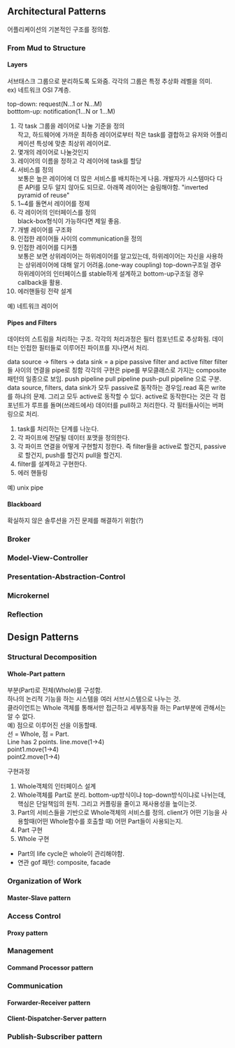 ## Architectural Patterns
어플리케이션의 기본적인 구조를 정의함.

### From Mud to Structure

#### Layers
서브태스크 그룹으로 분리하도록 도와줌. 각각의 그룹은 특정 추상화 레벨을 의미.  
ex) 네트워크 OSI 7계층.

top-down: request(N...1 or N...M)  
botttom-up: notification(1...N or 1...M)

1. 각 task 그룹을 레이어로 나눌 기준을 정의  
작고, 하드웨어에 가까운 최하층 레이어로부터 작은 task를 결합하고 유저와 어플리케이션 특성에 맞춘 최상위 레이어로.
2. 몇개의 레이어로 나눌것인지  
3. 레이어의 이름을 정하고 각 레이어에 task를 할당  
4. 서비스를 정의  
보통은 높은 레이어에 더 많은 서비스를 배치하는게 나음. 개발자가 시스템마다 다른 API를 모두 알지 않아도 되므로.
아래쪽 레이어는 슬림해야함. "inverted pyramid of reuse"
5. 1~4를 돌면서 레이어를 정제  
6. 각 레이어의 인터페이스를 정의  
black-box형식이 가능하다면 제일 좋음.  
7. 개별 레이어를 구조화  
8. 인접한 레이어들 사이의 communication을 정의  
9. 인접한 레이어를 디커플  
보통은 보면 상위레이어는 하위레이어를 알고있는데, 하위레이어는 자신을 사용하는 상위레이어에 대해 알기 어려움.(one-way coupling)
top-down구조일 경우 하위레이어의 인터페이스를 stable하게 설계하고 bottom-up구조일 경우 callback을 활용.  
10. 에러핸들링 전략 설계  

예) 네트워크 레이어  

#### Pipes and Filters
데이터의 스트림을 처리하는 구조. 각각의 처리과정은 필터 컴포넌트로 추상화됨. 데이터는 인접한 필터들로 이루어진
파이프를 지나면서 처리.

data source -> filters -> data sink = a pipe
passive filter and active filter
filter들 사이의 연결을 pipe로 칭함
각각의 구현은 pipe를 부모클래스로 가지는 composite패턴의 일종으로 보임.
push pipeline
pull pipeline
push-pull pipeline
으로 구분. data source, filters, data sink가 모두 passive로 동작하는 경우임.read 혹은 write를 하냐의 문제.
그리고 모두 active로 동작할 수 있다.
active로 동작한다는 것은 각 컴포넌트가 루프를 돌며(쓰레드에서) 데이터를 pull하고 처리한다. 각 필터들사이는 버퍼링으로 처리.

1. task를 처리하는 단계를 나눈다.
2. 각 파이프에 전달될 데이터 포맷을 정의한다.
3. 각 파이프 연결을 어떻게 구현할지 정한다. 즉 filter들을 active로 할건지, passive로 할건지, push를 할건지 pull을 할건지.
4. filter를 설계하고 구현한다.
5. 에러 핸들링

예) unix pipe

#### Blackboard
확실하지 않은 솔루션을 가진 문제를 해결하기 위함(?)

### Broker

### Model-View-Controller

### Presentation-Abstraction-Control

### Microkernel

### Reflection


## Design Patterns
### Structural Decomposition
#### Whole-Part pattern
부분(Part)로 전체(Whole)를 구성함.  
하나의 논리적 기능을 하는 시스템을 여러 서브시스템으로 나누는 것.  
클라이언트는 Whole 객체를 통해서만 접근하고 세부동작을 하는 Part부분에 관해서는 알 수 없다.  
예) 점으로 이루어진 선을 이동할때.  
선 = Whole, 점 = Part.  
Line has 2 points.
line.move(1->4)  
  point1.move(1->4)  
  point2.move(1->4)  

구현과정
1. Whole객체의 인터페이스 설계
2. Whole객체를 Part로 분리. bottom-up방식이냐 top-down방식이냐로 나뉘는데, 핵심은 단일책임의 원칙. 그리고 커플링을 줄이고 재사용성을 높이는것.
3. Part의 서비스들을 기반으로 Whole객체의 서비스를 정의. client가 어떤 기능을 사용할때(어떤 Whole함수를 호출할 때) 어떤 Part들이 사용되는지.
4. Part 구현
5. Whole 구현


* Part의 life cycle은 whole이 관리해야함.
* 연관 gof 패턴: composite, facade  


### Organization of Work
#### Master-Slave pattern

### Access Control
#### Proxy pattern
### Management
#### Command Processor pattern

### Communication
#### Forwarder-Receiver pattern
#### Client-Dispatcher-Server pattern

### Publish-Subscriber pattern

